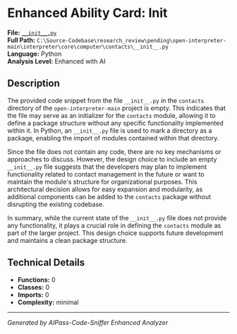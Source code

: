 # Enhanced Ability Card:   Init  

**File:** [`__init__.py`](file:///C:\Source-Codebase\research_review\pending\open-interpreter-main\interpreter\core\computer\contacts\__init__.py)  
**Full Path:** `C:\Source-Codebase\research_review\pending\open-interpreter-main\interpreter\core\computer\contacts\__init__.py`  
**Language:** Python  
**Analysis Level:** Enhanced with AI

## Description

The provided code snippet from the file `__init__.py` in the `contacts` directory of the `open-interpreter-main` project is empty. This indicates that the file may serve as an initializer for the `contacts` module, allowing it to define a package structure without any specific functionality implemented within it. In Python, an `__init__.py` file is used to mark a directory as a package, enabling the import of modules contained within that directory.

Since the file does not contain any code, there are no key mechanisms or approaches to discuss. However, the design choice to include an empty `__init__.py` file suggests that the developers may plan to implement functionality related to contact management in the future or want to maintain the module's structure for organizational purposes. This architectural decision allows for easy expansion and modularity, as additional components can be added to the `contacts` package without disrupting the existing codebase.

In summary, while the current state of the `__init__.py` file does not provide any functionality, it plays a crucial role in defining the `contacts` module as part of the larger project. This design choice supports future development and maintains a clean package structure.

## Technical Details

- **Functions:** 0
- **Classes:** 0
- **Imports:** 0
- **Complexity:** minimal

---
*Generated by AIPass-Code-Sniffer Enhanced Analyzer*

